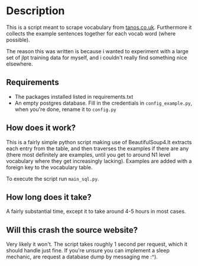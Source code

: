 # Description
This is a script meant to scrape vocabulary from [tanos.co.uk](http://www.tanos.co.uk/jlpt/). 
Furthermore it collects the example sentences together for each vocab word (where possible). 

The reason this was written is because i wanted to experiment with a large set of jlpt training 
data for myself, and i couldn't really find something nice elsewhere.

## Requirements
- The packages installed listed in requirements.txt
- An empty postgres database. Fill in the credentials in `config_example.py`, when you're done, rename 
it to `config.py` 

## How does it work?
This is a fairly simple python script making use of BeautifulSoup4.It extracts each entry from the table,
and then traverses the examples if there are any (there most definitely are examples, until you get to
around N1 level vocabulary where they get increasingly lacking). Examples are added with a foreign key
to the vocabulary table.

To execute the script run `main_sql.py`.
  
## How long does it take?
A fairly substantial time, except it to take around 4-5 hours in most cases.

## Will this crash the source website?
Very likely it won't. The script takes roughly 1 second per request, which it should handle just fine. 
If you're unsure you can implement a sleep mechanic, are request a database dump by messaging me :^).